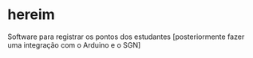 # hereim
Software para registrar os pontos dos estudantes [posteriormente fazer uma integração com o Arduino e o SGN]
